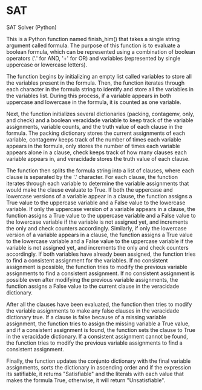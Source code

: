 # SAT
SAT Solver (Python)

This is a Python function named finish_him() that takes a single string argument called formula. The purpose of this function is to evaluate a boolean formula, which can be represented using a combination of boolean operators ('.' for AND, '+' for OR) and variables (represented by single uppercase or lowercase letters).

The function begins by initializing an empty list called variables to store all the variables present in the formula. Then, the function iterates through each character in the formula string to identify and store all the variables in the variables list. During this process, if a variable appears in both uppercase and lowercase in the formula, it is counted as one variable.

Next, the function initializes several dictionaries (packing, contagemv, only, and check) and a boolean veracidade variable to keep track of the variable assignments, variable counts, and the truth value of each clause in the formula. The packing dictionary stores the current assignments of each variable, contagemv keeps track of the number of times each variable appears in the formula, only stores the number of times each variable appears alone in a clause, check keeps track of how many clauses each variable appears in, and veracidade stores the truth value of each clause.

The function then splits the formula string into a list of clauses, where each clause is separated by the '.' character. For each clause, the function iterates through each variable to determine the variable assignments that would make the clause evaluate to True. If both the uppercase and lowercase versions of a variable appear in a clause, the function assigns a True value to the uppercase variable and a False value to the lowercase variable. If only the uppercase version of a variable appears in a clause, the function assigns a True value to the uppercase variable and a False value to the lowercase variable if the variable is not assigned yet, and increments the only and check counters accordingly. Similarly, if only the lowercase version of a variable appears in a clause, the function assigns a True value to the lowercase variable and a False value to the uppercase variable if the variable is not assigned yet, and increments the only and check counters accordingly. If both variables have already been assigned, the function tries to find a consistent assignment for the variables. If no consistent assignment is possible, the function tries to modify the previous variable assignments to find a consistent assignment. If no consistent assignment is possible even after modifying the previous variable assignments, the function assigns a False value to the current clause in the veracidade dictionary.

After all the clauses have been evaluated, the function then tries to modify the variable assignments to make any false clauses in the veracidade dictionary true. If a clause is false because of a missing variable assignment, the function tries to assign the missing variable a True value, and if a consistent assignment is found, the function sets the clause to True in the veracidade dictionary. If a consistent assignment cannot be found, the function tries to modify the previous variable assignments to find a consistent assignment.

Finally, the function updates the conjunto dictionary with the final variable assignments, sorts the dictionary in ascending order and if the expression its satifiable, it returns "Satisfiable" and the literals with each value that makes the formula True, otherwise, it will return "Unsatisfiable".

